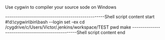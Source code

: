 Use cygwin to compiler your source sode on Windows

--------------------------------------------------Shell script content start
#!d:\cygwin\bin\bash --login 
set -ex
cd /cygdrive/c/Users/Victor/.jenkins/workspace/TEST
pwd
make
--------------------------------------------------Shell script content end